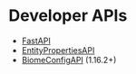 # Developer APIs

- [FastAPI](FastAPI.md)
- [EntityPropertiesAPI](EntityPropertiesAPI.md)
- [BiomeConfigAPI](BiomeConfigAPI.md) (1.16.2+)
